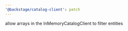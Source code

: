 ```yaml
---
'@backstage/catalog-client': patch
---
```


allow arrays in the InMemoryCatalogClient to filter entities
